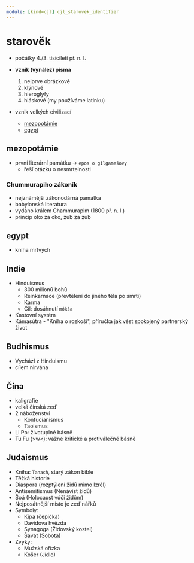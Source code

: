 ```yaml
---
module: [kind=cjl] cjl_starovek_identifier
---
```


# starověk
- počátky 4./3. tisíciletí př. n. l.

- **vznik (vynález) písma**
    1. nejprve obrázkové
    1. klýnové
    1. hieroglyfy
    1. hláskové (my používáme latinku)

- vznik velkých civilizací
    - [mezopotámie](#mezopotámie)
    - [egypt](#egypt)

## mezopotámie
- první literární památku -> <code>epos o gilgamešovy</code>
    - řeší otázku o nesmrtelnosti

### Chummurapiho zákoník
- nejznámější zákonodárná památka
- babylonská literatura
- vydáno králem Chammurapim (1800 př. n. l.)
- princip oko za oko, zub za zub

## egypt
- kniha mrtvých

## Indie
- Hinduismus
    - 300 milionů bohů
    - Reinkarnace (převtělení do jiného těla po smrti)
    - Karma
    - Cíl: dosáhnutí `mókša`
- Kastovní systém
- Kámasútra - "Kniha o rozkoši", příručka jak vést spokojený partnerský život

## Budhismus
- Vychází z Hinduismu
- cílem nirvána

## Čína
- kaligrafie
- velká čínská zeď
- 2 náboženství
    - Konfucianismus
    - Taoismus
- Li Po: životuplné básně
- Tu Fu (>w<): vážné kritické a protiválečné básně

## Judaismus
- Kniha: `Tanach`, starý zákon bible
- Těžká historie
- Diaspora (rozptýlení židů mimo Izrél)
- Antisemitismus (Nenávist židů)
- Šoá (Holocaust vúči židům)
- Nejposátnější místo je zeď nářků
- Symboly:
    - Kipa (čepička)
    - Davidova hvězda
    - Synagoga (Židovský kostel)
    - Šavat (Sobota)
- Zvyky:
    - Mužská ořízka
    - Košer (Jídlo)
